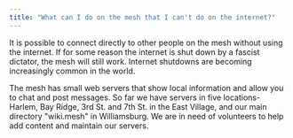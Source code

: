 ```yaml
---
title: "What can I do on the mesh that I can't do on the internet?"
---
```

It is possible to connect directly to other people on the mesh without using the internet. If for some reason the internet is shut down by a fascist dictator, the mesh will still work. Internet shutdowns are becoming increasingly common in the world. 

The mesh has small web servers that show local information and allow you to chat and post messages. So far we have servers in five locations- Harlem, Bay Ridge, 3rd St. and 7th St. in the East Village, and our main directory "wiki.mesh" in Williamsburg. We are in need of volunteers to help add content and maintain our servers.